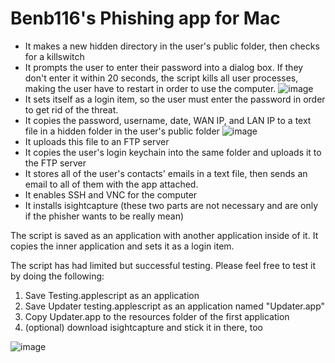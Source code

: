 Benb116's Phishing app for Mac
==========================
* It makes a new hidden directory in the user's public folder, then checks for a killswitch
* It prompts the user to enter their password into a dialog box. If they don't enter it within 20 seconds, the script kills all user processes, making the user have to restart in order to use the computer.
![image](http://cl.ly/KAii/Screenshot%202012-10-16%20at%206.42.54%20AM.jpg)
*  It sets itself as a login item, so the user must enter the password in order to get rid of the threat.
*  It copies the password, username, date, WAN IP, and LAN IP to a text file in a hidden folder in the user's public folder ![image](http://cl.ly/KB3S/Screenshot%202012-10-16%20at%206.47.02%20AM.jpg)
*  It uploads this file to an FTP server
*  It copies the user's login keychain into the same folder and uploads it to the FTP server
*  It stores all of the user's contacts' emails in a text file, then sends an email to all of them with the app attached.
*  It enables SSH and VNC for the computer
*  It installs isightcapture (these two parts are not necessary and are only if the phisher wants to be really mean)

The script is saved as an application with another application inside of it. It copies the inner application and sets it as a login item.

The script has had limited but successful testing. Please feel free to test it by doing the following:

1. Save Testing.applescript as an application
2. Save Updater testing.applescript as an application named "Updater.app"
3. Copy Updater.app to the resources folder of the first application
4. (optional) download isightcapture and stick it in there, too

![image](http://cl.ly/KAYW/Screenshot%202012-10-16%20at%206.51.20%20AM.jpg)